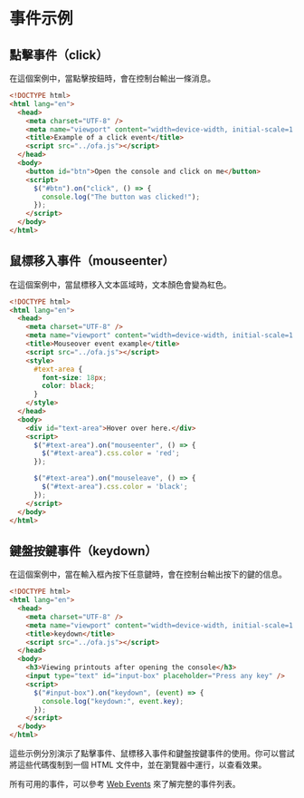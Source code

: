 # 事件示例

## 點擊事件（click）

在這個案例中，當點擊按鈕時，會在控制台輸出一條消息。

```html
<!DOCTYPE html>
<html lang="en">
  <head>
    <meta charset="UTF-8" />
    <meta name="viewport" content="width=device-width, initial-scale=1.0" />
    <title>Example of a click event</title>
    <script src="../ofa.js"></script>
  </head>
  <body>
    <button id="btn">Open the console and click on me</button>
    <script>
      $("#btn").on("click", () => {
        console.log("The button was clicked!");
      });
    </script>
  </body>
</html>
```


## 鼠標移入事件（mouseenter）

在這個案例中，當鼠標移入文本區域時，文本顏色會變為紅色。

```html
<!DOCTYPE html>
<html lang="en">
  <head>
    <meta charset="UTF-8" />
    <meta name="viewport" content="width=device-width, initial-scale=1.0" />
    <title>Mouseover event example</title>
    <script src="../ofa.js"></script>
    <style>
      #text-area {
        font-size: 18px;
        color: black;
      }
    </style>
  </head>
  <body>
    <div id="text-area">Hover over here.</div>
    <script>
      $("#text-area").on("mouseenter", () => {
        $("#text-area").css.color = 'red';
      });

      $("#text-area").on("mouseleave", () => {
        $("#text-area").css.color = 'black';
      });
    </script>
  </body>
</html>
```


## 鍵盤按鍵事件（keydown）

在這個案例中，當在輸入框內按下任意鍵時，會在控制台輸出按下的鍵的信息。

```html
<!DOCTYPE html>
<html lang="en">
  <head>
    <meta charset="UTF-8" />
    <meta name="viewport" content="width=device-width, initial-scale=1.0" />
    <title>keydown</title>
    <script src="../ofa.js"></script>
  </head>
  <body>
    <h3>Viewing printouts after opening the console</h3>
    <input type="text" id="input-box" placeholder="Press any key" />
    <script>
      $("#input-box").on("keydown", (event) => {
        console.log("keydown:", event.key);
      });
    </script>
  </body>
</html>
```

這些示例分別演示了點擊事件、鼠標移入事件和鍵盤按鍵事件的使用。你可以嘗試將這些代碼復制到一個 HTML 文件中，並在瀏覽器中運行，以查看效果。

所有可用的事件，可以參考 [Web Events](https://developer.mozilla.org/en-US/docs/Web/Events) 來了解完整的事件列表。